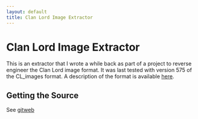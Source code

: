 ```yaml
---
layout: default
title: Clan Lord Image Extractor
---
```


Clan Lord Image Extractor
==

This is an extractor that I wrote a while
back as part of a project to reverse engineer
the Clan Lord image format. It was
last tested with version 575 of the CL_images
format. A description of the format is
available [here](climages-fmt.txt).

Getting the Source
--

See [gitweb](/gitweb/?p=clext)

